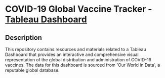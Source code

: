 
# COVID-19 Global Vaccine Tracker - <a href="https://public.tableau.com/app/profile/kernius.pocius/viz/COVID-19GlobalVaccineTracker_16852235883060/GlobalVaccineTracker#1">Tableau Dashboard</a>

## Description
This repository contains resources and materials related to a Tableau Dashboard that provides an interactive and comprehensive visual representation of the global distribution and administration of COVID-19 vaccines. The data for this dashboard is sourced from 'Our World in Data', a reputable global database.
